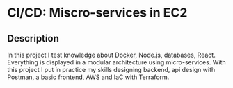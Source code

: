 # CI/CD: Miscro-services in EC2
## Description

In this project I test knowledge about Docker, Node.js, databases, React. Everything is displayed in a modular architecture using micro-services. With this project I put in practice my skills designing backend, api design with Postman, a basic frontend, AWS and IaC with Terraform.
